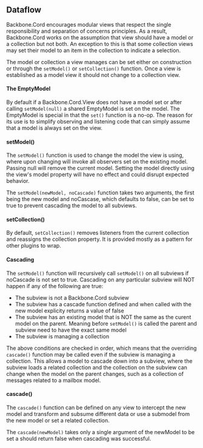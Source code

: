 Dataflow
-------------------------------

Backbone.Cord encourages modular views that respect the single responsibility and separation of concerns principles. As a result, Backbone.Cord works on the assumption that view should have a model or a collection but not both. An exception to this is that some collection views may set their model to an item in the collection to indicate a selection.

The model or collection a view manages can be set either on construction or through the `setModel()` or `setCollection()` function. Once a view is established as a model view it should not change to a collection view.

#### The EmptyModel

By default if a Backbone.Cord.View does not have a model set or after calling `setModel(null)` a shared EmptyModel is set on the model. The EmptyModel is special in that the `set()` function is a no-op. The reason for its use is to simplify observing and listening code that can simply assume that a model is always set on the view.

#### setModel()

The `setModel()` function is used to change the model the view is using, where upon changing will invoke all observers set on the existing model. Passing null will remove the current model. Setting the model directly using the view's model property will have no effect and could disrupt expected behavior.

The `setModel(newModel, noCascade)` function takes two arguments, the first being the new model and noCascase, which defaults to false, can be set to true to prevent cascading the model to all subviews.

#### setCollection()

By default, `setCollection()` removes listeners from the current collection and reassigns the collection property. It is provided mostly as a pattern for other plugins to wrap.

#### Cascading

The `setModel()` function will recursively call `setModel()` on all subviews if noCascade is not set to true. Cascading on any particular subview will NOT happen if any of the following are true:

* The subview is not a Backbone.Cord subview
* The subview has a cascade function defined and when called with the new model explicity returns a value of false
* The subview has an existing model that is NOT the same as the curent model on the parent. Meaning before `setModel()` is called the parent and subview need to have the exact same model
* The subview is managing a collection

The above conditions are checked in order, which means that the overriding `cascade()` function may be called even if the subview is managing a collection. This allows a model to cascade down into a subview, where the subview loads a related collection and the collection on the subview can change when the model on the parent changes, such as a collection of messages related to a mailbox model.

#### cascade()

The `cascade()` function can be defined on any view to intercept the new model and transform and subsume different data or use a submodel from the new model or set a related collection.

The `cascade(newModel)` takes only a single argument of the newModel to be set a should return false when cascading was successful.
